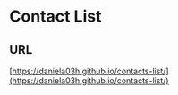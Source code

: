 # Contact List

## URL
[https://daniela03h.github.io/contacts-list/](https://daniela03h.github.io/contacts-list/)